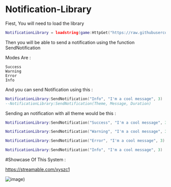 # Notification-Library

Fiest, You will need to load the library

```lua
NotificationLibrary = loadstring(game:HttpGet("https://raw.githubusercontent.com/IceMinisterq/Notification-Library/Main/Library.lua"))()
```
Then you will be able to send a notification using the function SendNotification

Modes Are : 
```
Success
Warning
Error
Info
```
And you can send Notification using this :
```lua
NotificationLibrary:SendNotification("Info", "I'm a cool message", 3)
--NotificationLibrary:SendNotification(Theme, Message, Duration)
```
Sending an notification with all theme would be this :
```lua
NotificationLibrary:SendNotification("Success", "I'm a cool message", 3)

NotificationLibrary:SendNotification("Warning", "I'm a cool message", 3)

NotificationLibrary:SendNotification("Error", "I'm a cool message", 3)

NotificationLibrary:SendNotification("Info", "I'm a cool message", 3)
```
#Showcase Of This System :

https://streamable.com/xyszc1

![image](https://user-images.githubusercontent.com/86623018/210139030-eae98001-c44f-4ed0-aff1-cffb2dbcfc5e.png))

